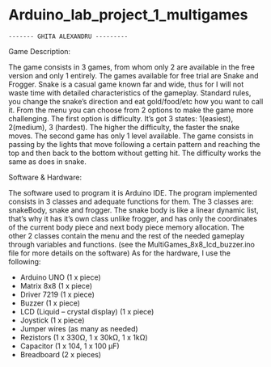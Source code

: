 # Arduino_lab_project_1_multigames

	------- GHITA ALEXANDRU	---------
Game Description:

  The game consists in 3 games, from whom only 2 are available in the free version and only 1 entirely.
The games available for free trial are Snake and Frogger. Snake is a casual game known far and wide, thus for I will not waste time with detailed characteristics of the gameplay. Standard rules, you change the snake’s direction and eat gold/food/etc how you want to call it. From the menu you can choose from 2 options to make the game more challenging. The first option is difficulty. It’s got 3 states: 1(easiest), 2(medium), 3 (hardest). The higher the difficulty, the faster the snake moves. The second game has only 1 level available. The game consists in passing by the lights that move following a certain pattern and reaching the top and then back to the bottom without getting hit.  The difficulty works the same as does in snake.

Software & Hardware:

  The software used to program it is Arduino IDE. The program implemented consists in 3 classes and adequate functions for them. The 3 classes are: snakeBody, snake and frogger. The snake body is like a linear dynamic list, that’s why it has it’s own class unlike frogger, and has only the coordinates of the current body piece and next body piece memory allocation. The other 2 classes contain the menu and the rest of the needed gameplay through variables and functions.
 (see the MultiGames_8x8_lcd_buzzer.ino file for more details on the software)
	As for the hardware, I use the following:
- Arduino UNO (1 x piece)
- Matrix 8x8 (1 x piece)
- Driver 7219 (1 x piece)
- Buzzer (1 x piece)
- LCD (Liquid – crystal display) (1 x piece)
- Joystick (1 x piece)
- Jumper wires (as many as needed)
- Rezistors (1 x 330Ω, 1 x 30kΩ, 1 x 1kΩ)
- Capacitor (1 x 104, 1 x 100 µF)
- Breadboard (2 x pieces)
